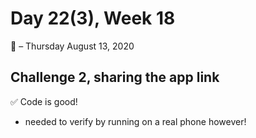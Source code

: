 # Day 22(3), Week 18
:calendar: – Thursday August 13, 2020

## Challenge 2, sharing the app link

:white_check_mark: Code is good!
* needed to verify by running on a real phone however!

